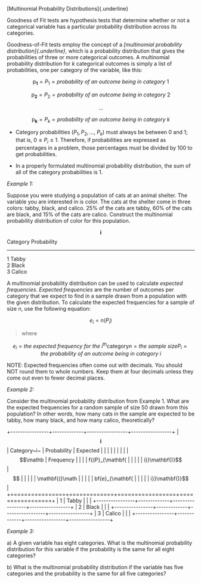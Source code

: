 [Multinomial Probability Distributions]{.underline}

Goodness of Fit tests are hypothesis tests that determine whether or not
a categorical variable has a particular probability distribution across
its categories.

Goodness-of-Fit tests employ the concept of a *[multinomial probability
distribution]{.underline}*, which is a probability distribution that
gives the probabilities of three or more categorical outcomes. A
multinomial probability distribution for *k* categorical outcomes is
simply a list of probabilities, one per category of the variable, like
this:

$$\text{p}_{\mathbf{1}} = P_{1} = probability\ of\ an\ outcome\ being\ in\ category\ 1$$

$$\text{p}_{\mathbf{2}} = P_{2} = probability\ of\ an\ outcome\ being\ in\ category\ 2$$

$$\ldots$$

$$\text{p}_{\mathbf{k}} = P_{k} = probability\ of\ an\ outcome\ being\ in\ category\ k$$

-   Category probabilities ($P_{1},P_{2},\ldots,\ P_{k}$) must always be
    between 0 and 1; that is, $0 \leq P_{i} \leq 1$. Therefore, if
    probabilities are expressed as percentages in a problem, those
    percentages must be divided by 100 to get probabilities.

-   In a properly formulated multinomial probability distribution, the
    sum of all of the category probabilities is 1.

*Example 1:*

Suppose you were studying a population of cats at an animal shelter. The
variable you are interested in is color. The cats at the shelter come in
three colors: tabby, black, and calico. 25% of the cats are tabby, 60%
of the cats are black, and 15% of the cats are calico. Construct the
multinomial probability distribution of color for this population.

  $$\mathbf{i}$$   Category   Probability
  ---------------- ---------- -------------
  1                Tabby      
  2                Black      
  3                Calico     

A multinomial probability distribution can be used to calculate
*expected frequencies*. *Expected frequencies* are the number of
outcomes per category that we expect to find in a sample drawn from a
population with the given distribution. To calculate the expected
frequencies for a sample of size $n$, use the following equation:

$$e_{i} = n(P_{i})$$

> where

$${e_{i} = the\ expected\ frequency\ for\ the\ i^{\text{th}}\text{category}
}{n = the\ sample\ size
}{P_{i} = the\ probability\ of\ an\ outcome\ being\ in\ category\ i}$$

NOTE: Expected frequencies often come out with decimals. You should NOT
round them to whole numbers. Keep them at four decimals unless they come
out even to fewer decimal places.

*Example 2:*

Consider the multinomial probability distribution from Example 1. What
are the expected frequencies for a random sample of size 50 drawn from
this population? In other words, how many cats in the sample are
expected to be tabby, how many black, and how many calico,
theoretically?

+----------------+-------------+-----------------+-----------------+
| $$\mathbf{i}$$ | Category~i~ | Probability     | Expected        |
|                |             |                 |                 |
|                |             | $$\mathb        | Frequency       |
|                |             | f{(P}_{\mathbf{ |                 |
|                |             | i}}\mathbf{)}$$ | $$              |
|                |             |                 | \mathbf{(}\math |
|                |             |                 | bf{e}_{\mathbf{ |
|                |             |                 | i}}\mathbf{)}$$ |
+================+=============+=================+=================+
| 1              | Tabby       |                 |                 |
+----------------+-------------+-----------------+-----------------+
| 2              | Black       |                 |                 |
+----------------+-------------+-----------------+-----------------+
| 3              | Calico      |                 |                 |
+----------------+-------------+-----------------+-----------------+

*Example 3:*

a\) A given variable has eight categories. What is the multinomial
probability distribution for this variable if the probability is the
same for all eight categories?

b\) What is the multinomial probability distribution if the variable has
five categories and the probability is the same for all five categories?
